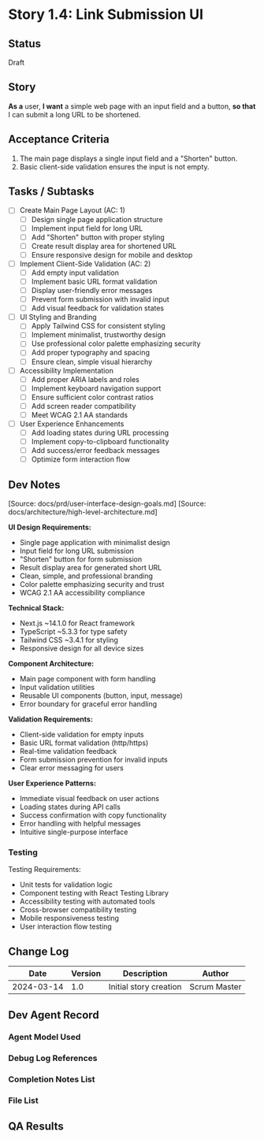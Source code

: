 # Story 1.4: Link Submission UI

## Status

Draft

## Story

**As a** user,
**I want** a simple web page with an input field and a button,
**so that** I can submit a long URL to be shortened.

## Acceptance Criteria

1. The main page displays a single input field and a "Shorten" button.
2. Basic client-side validation ensures the input is not empty.

## Tasks / Subtasks

- [ ] Create Main Page Layout (AC: 1)
  - [ ] Design single page application structure
  - [ ] Implement input field for long URL
  - [ ] Add "Shorten" button with proper styling
  - [ ] Create result display area for shortened URL
  - [ ] Ensure responsive design for mobile and desktop

- [ ] Implement Client-Side Validation (AC: 2)
  - [ ] Add empty input validation
  - [ ] Implement basic URL format validation
  - [ ] Display user-friendly error messages
  - [ ] Prevent form submission with invalid input
  - [ ] Add visual feedback for validation states

- [ ] UI Styling and Branding
  - [ ] Apply Tailwind CSS for consistent styling
  - [ ] Implement minimalist, trustworthy design
  - [ ] Use professional color palette emphasizing security
  - [ ] Add proper typography and spacing
  - [ ] Ensure clean, simple visual hierarchy

- [ ] Accessibility Implementation
  - [ ] Add proper ARIA labels and roles
  - [ ] Implement keyboard navigation support
  - [ ] Ensure sufficient color contrast ratios
  - [ ] Add screen reader compatibility
  - [ ] Meet WCAG 2.1 AA standards

- [ ] User Experience Enhancements
  - [ ] Add loading states during URL processing
  - [ ] Implement copy-to-clipboard functionality
  - [ ] Add success/error feedback messages
  - [ ] Optimize form interaction flow

## Dev Notes

[Source: docs/prd/user-interface-design-goals.md]
[Source: docs/architecture/high-level-architecture.md]

**UI Design Requirements:**

- Single page application with minimalist design
- Input field for long URL submission
- "Shorten" button for form submission
- Result display area for generated short URL
- Clean, simple, and professional branding
- Color palette emphasizing security and trust
- WCAG 2.1 AA accessibility compliance

**Technical Stack:**

- Next.js ~14.1.0 for React framework
- TypeScript ~5.3.3 for type safety
- Tailwind CSS ~3.4.1 for styling
- Responsive design for all device sizes

**Component Architecture:**

- Main page component with form handling
- Input validation utilities
- Reusable UI components (button, input, message)
- Error boundary for graceful error handling

**Validation Requirements:**

- Client-side validation for empty inputs
- Basic URL format validation (http/https)
- Real-time validation feedback
- Form submission prevention for invalid inputs
- Clear error messaging for users

**User Experience Patterns:**

- Immediate visual feedback on user actions
- Loading states during API calls
- Success confirmation with copy functionality
- Error handling with helpful messages
- Intuitive single-purpose interface

### Testing

Testing Requirements:

- Unit tests for validation logic
- Component testing with React Testing Library
- Accessibility testing with automated tools
- Cross-browser compatibility testing
- Mobile responsiveness testing
- User interaction flow testing

## Change Log

| Date       | Version | Description            | Author       |
| ---------- | ------- | ---------------------- | ------------ |
| 2024-03-14 | 1.0     | Initial story creation | Scrum Master |

## Dev Agent Record

### Agent Model Used

### Debug Log References

### Completion Notes List

### File List

## QA Results
